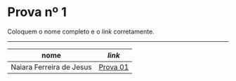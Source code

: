 # Prova nº 1

Coloquem o nome completo e o *link* corretamente.

---

nome | *link*
---  | ---
Naiara Ferreira de Jesus|[Prova 01](https://naiaraferreira.github.io/01_prova/index.nb.html)
